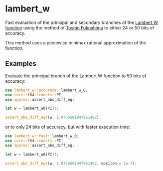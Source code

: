 # lambert_w

Fast evaluation of the principal and secondary branches of the [Lambert W function](https://en.wikipedia.org/wiki/Lambert_W_function) using the method of [Toshio Fukushima](https://www.researchgate.net/publication/346309410_Precise_and_fast_computation_of_Lambert_W_function_by_piecewise_minimax_rational_function_approximation_with_variable_transformation) to either 24 or 50 bits of accuracy.

This method uses a piecewise minimax rational approximation of the function.

## Examples

Evaluate the principal branch of the Lambert W function to 50 bits of accuracy:
```rust
use lambert_w::accurate::lambert_w_0;
use core::f64::consts::PI;
use approx::assert_abs_diff_eq;

let w = lambert_w0(PI)?;

assert_abs_diff_eq!(w, 1.0736581947961492);
```

or to only 24 bits of accuracy, but with faster execution time:
```rust
use lambert_w::fast::lambert_w_0;
use core::f64::consts::PI;
use approx::assert_abs_diff_eq;

let w = lambert_w0(PI)?;

assert_abs_diff_eq!(w, 1.0736581947961492, epsilon = 1e-7);
```